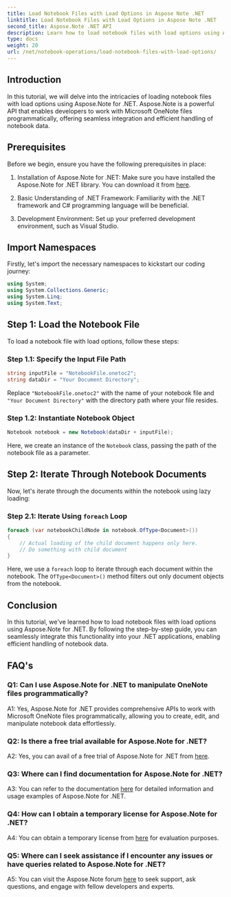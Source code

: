 ```yaml
---
title: Load Notebook Files with Load Options in Aspose Note .NET
linktitle: Load Notebook Files with Load Options in Aspose Note .NET
second_title: Aspose.Note .NET API
description: Learn how to load notebook files with load options using Aspose.Note for .NET. Seamlessly integrate this functionality into your .NET applications for efficient handling of notebook data.
type: docs
weight: 20
url: /net/notebook-operations/load-notebook-files-with-load-options/
---
```

## Introduction

In this tutorial, we will delve into the intricacies of loading notebook files with load options using Aspose.Note for .NET. Aspose.Note is a powerful API that enables developers to work with Microsoft OneNote files programmatically, offering seamless integration and efficient handling of notebook data.

## Prerequisites

Before we begin, ensure you have the following prerequisites in place:

1. Installation of Aspose.Note for .NET: Make sure you have installed the Aspose.Note for .NET library. You can download it from [here](https://releases.aspose.com/note/net/).

2. Basic Understanding of .NET Framework: Familiarity with the .NET framework and C# programming language will be beneficial.

3. Development Environment: Set up your preferred development environment, such as Visual Studio.

## Import Namespaces

Firstly, let's import the necessary namespaces to kickstart our coding journey:

```csharp
using System;
using System.Collections.Generic;
using System.Linq;
using System.Text;
```

## Step 1: Load the Notebook File

To load a notebook file with load options, follow these steps:

### Step 1.1: Specify the Input File Path

```csharp
string inputFile = "NotebookFile.onetoc2";
string dataDir = "Your Document Directory";
```

Replace `"NotebookFile.onetoc2"` with the name of your notebook file and `"Your Document Directory"` with the directory path where your file resides.

### Step 1.2: Instantiate Notebook Object

```csharp
Notebook notebook = new Notebook(dataDir + inputFile);
```

Here, we create an instance of the `Notebook` class, passing the path of the notebook file as a parameter.

## Step 2: Iterate Through Notebook Documents

Now, let's iterate through the documents within the notebook using lazy loading:

### Step 2.1: Iterate Using `foreach` Loop

```csharp
foreach (var notebookChildNode in notebook.OfType<Document>()) 
{
    // Actual loading of the child document happens only here.
    // Do something with child document
}
```

Here, we use a `foreach` loop to iterate through each document within the notebook. The `OfType<Document>()` method filters out only document objects from the notebook.

## Conclusion

In this tutorial, we've learned how to load notebook files with load options using Aspose.Note for .NET. By following the step-by-step guide, you can seamlessly integrate this functionality into your .NET applications, enabling efficient handling of notebook data.

## FAQ's

### Q1: Can I use Aspose.Note for .NET to manipulate OneNote files programmatically?

A1: Yes, Aspose.Note for .NET provides comprehensive APIs to work with Microsoft OneNote files programmatically, allowing you to create, edit, and manipulate notebook data effortlessly.

### Q2: Is there a free trial available for Aspose.Note for .NET?

A2: Yes, you can avail of a free trial of Aspose.Note for .NET from [here](https://releases.aspose.com/).

### Q3: Where can I find documentation for Aspose.Note for .NET?

A3: You can refer to the documentation [here](https://reference.aspose.com/note/net/) for detailed information and usage examples of Aspose.Note for .NET.

### Q4: How can I obtain a temporary license for Aspose.Note for .NET?

A4: You can obtain a temporary license from [here](https://purchase.aspose.com/temporary-license/) for evaluation purposes.

### Q5: Where can I seek assistance if I encounter any issues or have queries related to Aspose.Note for .NET?

A5: You can visit the Aspose.Note forum [here](https://forum.aspose.com/c/note/28) to seek support, ask questions, and engage with fellow developers and experts.

